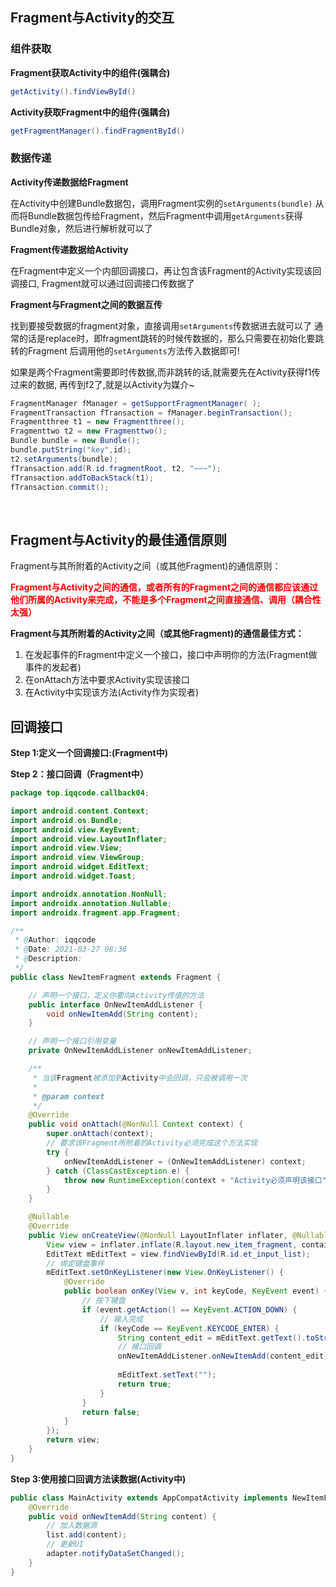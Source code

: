 ## Fragment与Activity的交互

### 组件获取

**Fragment获取Activity中的组件(强耦合)**

```java
getActivity().findViewById()
```

**Activity获取Fragment中的组件(强耦合)**

```java
getFragmentManager().findFragmentById()
```



### 数据传递

**Activity传递数据给Fragment**

在Activity中创建Bundle数据包，调用Fragment实例的`setArguments(bundle)` 从而将Bundle数据包传给Fragment，然后Fragment中调用`getArguments`获得 Bundle对象，然后进行解析就可以了

**Fragment传递数据给Activity**

在Fragment中定义一个内部回调接口，再让包含该Fragment的Activity实现该回调接口, Fragment就可以通过回调接口传数据了

**Fragment与Fragment之间的数据互传**

找到要接受数据的fragment对象，直接调用`setArguments`传数据进去就可以了 通常的话是replace时，即fragment跳转的时候传数据的，那么只需要在初始化要跳转的Fragment 后调用他的`setArguments`方法传入数据即可!

如果是两个Fragment需要即时传数据,而非跳转的话,就需要先在Activity获得f1传过来的数据, 再传到f2了,就是以Activity为媒介~

```java
FragmentManager fManager = getSupportFragmentManager( );
FragmentTransaction fTransaction = fManager.beginTransaction();
Fragmentthree t1 = new Fragmentthree();
Fragmenttwo t2 = new Fragmenttwo();
Bundle bundle = new Bundle();
bundle.putString("key",id);
t2.setArguments(bundle); 
fTransaction.add(R.id.fragmentRoot, t2, "~~~");  
fTransaction.addToBackStack(t1);  
fTransaction.commit(); 
```

<br>

## Fragment与Activity的最佳通信原则

Fragment与其所附着的Activity之间（或其他Fragment)的通信原则：

<font color = red>**Fragment与Activity之间的通信，或者所有的Fragment之间的通信都应该通过他们所属的Activity来完成，不能是多个Fragment之间直接通信、调用（耦合性太强）**</font>

**Fragment与其所附着的Activity之间（或其他Fragment)的通信最佳方式：**

1. 在发起事件的Fragment中定义一个接口，接口中声明你的方法(Fragment做事件的发起者)
2. 在onAttach方法中要求Activity实现该接口
3. 在Activity中实现该方法(Activity作为实现者)



## 回调接口

**Step 1:定义一个回调接口:(Fragment中)**

**Step 2：接口回调（Fragment中）**

```java
package top.iqqcode.callback04;

import android.content.Context;
import android.os.Bundle;
import android.view.KeyEvent;
import android.view.LayoutInflater;
import android.view.View;
import android.view.ViewGroup;
import android.widget.EditText;
import android.widget.Toast;

import androidx.annotation.NonNull;
import androidx.annotation.Nullable;
import androidx.fragment.app.Fragment;

/**
 * @Author: iqqcode
 * @Date: 2021-03-27 08:36
 * @Description:
 */
public class NewItemFragment extends Fragment {

    // 声明一个接口，定义你要向Activity传值的方法
    public interface OnNewItemAddListener {
        void onNewItemAdd(String content);
    }

    // 声明一个接口引用变量
    private OnNewItemAddListener onNewItemAddListener;

    /**
     * 当该Fragment被添加到Activity中会回调，只会被调用一次
     *
     * @param context
     */
    @Override
    public void onAttach(@NonNull Context context) {
        super.onAttach(context);
        // 要求该Fragment所附着的Activity必须完成这个方法实现
        try {
            onNewItemAddListener = (OnNewItemAddListener) context;
        } catch (ClassCastException e) {
            throw new RuntimeException(context + "Activity必须声明该接口");
        }
    }

    @Nullable
    @Override
    public View onCreateView(@NonNull LayoutInflater inflater, @Nullable ViewGroup container, @Nullable Bundle savedInstanceState) {
        View view = inflater.inflate(R.layout.new_item_fragment, container, false);
        EditText mEditText = view.findViewById(R.id.et_input_list);
        // 绑定键盘事件
        mEditText.setOnKeyListener(new View.OnKeyListener() {
            @Override
            public boolean onKey(View v, int keyCode, KeyEvent event) {
                // 按下键盘
                if (event.getAction() == KeyEvent.ACTION_DOWN) {
                    // 输入完成
                    if (keyCode == KeyEvent.KEYCODE_ENTER) {
                        String content_edit = mEditText.getText().toString();
                        // 接口回调
                        onNewItemAddListener.onNewItemAdd(content_edit);
                        
                        mEditText.setText("");
                        return true;
                    }
                }
                return false;
            }
        });
        return view;
    }
}
```

**Step 3:使用接口回调方法读数据(Activity中)**

```java
public class MainActivity extends AppCompatActivity implements NewItemFragment.OnNewItemAddListener {
    @Override
    public void onNewItemAdd(String content) {
        // 加入数据源
        list.add(content);
        // 更新UI
        adapter.notifyDataSetChanged();
    }
}
```

